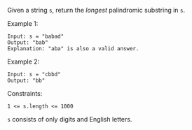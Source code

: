 Given a string `s`, return the *longest* palindromic substring in `s`.

Example 1:
```
Input: s = "babad"
Output: "bab"
Explanation: "aba" is also a valid answer.
```

Example 2:
```
Input: s = "cbbd"
Output: "bb"
```

Constraints:
```
1 <= s.length <= 1000
```
`s` consists of only digits and English letters.